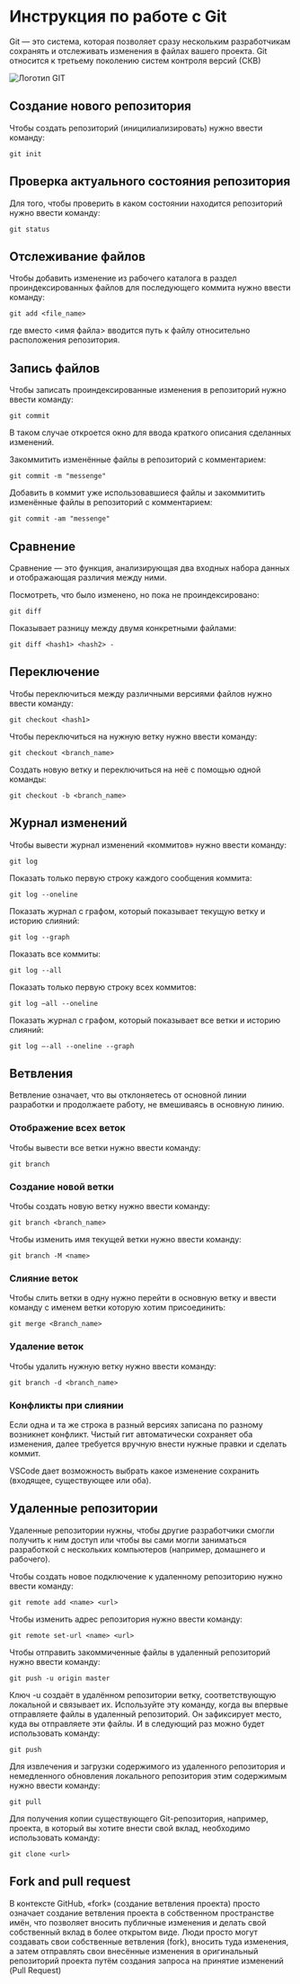# Инструкция по работе с Git

Git — это система, которая позволяет сразу нескольким разработчикам сохранять и отслеживать изменения в файлах вашего проекта. Git относится к третьему поколению систем контроля версий (СКВ)

![Логотип GIT](logo.png)

## Создание нового репозитория

Чтобы создать репозиторий (иницилиализировать) нужно ввести команду:

    git init

## Проверка актуального состояния репозитория

Для того, чтобы проверить в каком состоянии находится репозиторий нужно ввести команду:

    git status

## Отслеживание файлов

Чтобы добавить изменение из рабочего каталога в раздел проиндексированных файлов для последующего коммита нужно ввести команду:
    
    git add <file_name>

где вместо <имя файла> вводится путь к файлу относительно расположения репозитория.

## Запись файлов

Чтобы записать проиндексированные изменения в репозиторий нужно ввести команду:

    git commit 

В таком случае откроется окно для ввода краткого описания сделанных изменений.

Закоммитить изменённые файлы в репозиторий с комментарием:

    git commit -m "messenge"

Добавить в коммит уже использовавшиеся файлы и закоммитить изменённые файлы в репозиторий с комментарием:

    git commit -am "messenge"

## Сравнение

Сравнение — это функция, анализирующая два входных набора данных и отображающая различия между ними.

Посмотреть, что было изменено, но пока не проиндексировано:

    git diff

Показывает разницу между двумя конкретными файлами:

    git diff <hash1> <hash2> - 

## Переключение

Чтобы переключиться между различными версиями файлов нужно ввести команду:

    git checkout <hash1>

Чтобы переключиться на нужную ветку нужно ввести команду:

    git checkout <branch_name>

Создать новую ветку и переключиться на неё с помощью одной команды: 
    
    git checkout -b <branch_name>

## Журнал изменений

Чтобы вывести журнал изменений «коммитов» нужно ввести команду:

    git log

Показать только первую строку каждого сообщения коммита:

    git log --oneline

Показать журнал c графом, который показывает текущую ветку и историю слияний:

    git log --graph

Показать все коммиты:

    git log --all

Показать только первую строку всех коммитов:

    git log –all --oneline

Показать журнал c графом, который показывает все ветки и историю слияний:

    git log –-all --oneline --graph

## Ветвления

Ветвление означает, что вы отклоняетесь от основной линии разработки и продолжаете работу, не вмешиваясь в основную линию.

### Отображение всех веток

Чтобы вывести все ветки нужно ввести команду:

    git branch

### Создание новой ветки

Чтобы создать новую ветку нужно ввести команду:

    git branch <branch_name>

Чтобы изменить имя текущей ветки нужно ввести команду:

    git branch -M <name>

### Слияниe веток

Чтобы слить ветки в одну нужно перейти в основную ветку и ввести команду с именем ветки которую хотим присоединить:

    git merge <Branch_name>

### Удаление веток

Чтобы удалить нужную ветку нужно ввести команду:

    git branch -d <branch_name>

### Конфликты при слиянии

Если одна и та же строка в разный версиях записана по разному возникнет конфликт. Чистый гит автоматически сохраняет оба изменения, далее требуется вручную внести нужные правки и сделать коммит.

VSСode дает возможность выбрать какое изменение сохранить (входящее, существующее или оба).

## Удаленные репозитории

Удаленные репозитории нужны, чтобы другие разработчики смогли получить к ним доступ или чтобы вы сами могли заниматься разработкой с нескольких компьютеров (например, домашнего и рабочего).

Чтобы создать новое подключение к удаленному репозиторию нужно ввести команду:

    git remote add <name> <url>

Чтобы изменить адрес репозитория нужно ввести команду:

    git remote set-url <name> <url>

Чтобы отправить закоммиченные файлы в удаленный репозиторий нужно ввести команду:

    git push -u origin master

Ключ -u создаёт в удалённом репозитории ветку, соответствующую локальной и связывает их.
Используйте эту команду, когда вы впервые отправляете файлы в удаленный репозиторий. Он зафиксирует место, куда вы отправляете эти файлы. И в следующий раз можно будет использовать команду:

    git push

Для извлечения и загрузки содержимого из удаленного репозитория и немедленного обновления локального репозитория этим содержимым нужно ввести команду:

    git pull

Для получения копии существующего Git-репозитория, например, проекта, в который вы хотите внести свой вклад, необходимо использовать команду:

    git clone <url>

 ## Fork and pull request

 В контексте GitHub, «fork» (создание ветвления проекта) просто означает создание ветвления проекта в собственном пространстве имён, что позволяет вносить публичные изменения и делать свой собственный вклад в более открытом виде. Люди просто могут создавать свои собственные ветвления (fork), вносить туда изменения, а затем отправлять свои внесённые изменения в оригинальный репозиторий проекта путём создания запроса на принятие изменений (Pull Request)
